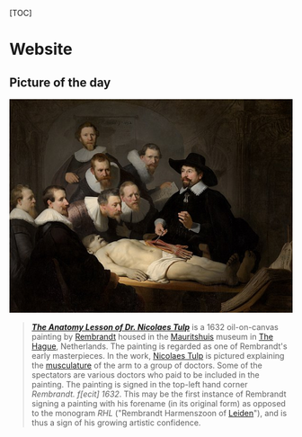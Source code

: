 [TOC]



# Website


##  Picture of the day
![](_resource/Rembrandt_-_The_Anatomy_Lesson_of_Dr_Nicolaes_Tulp.jpg)

> ***[The Anatomy Lesson of Dr. Nicolaes Tulp](https://en.wikipedia.org/wiki/The_Anatomy_Lesson_of_Dr._Nicolaes_Tulp)*** is a 1632 oil-on-canvas painting by [Rembrandt](https://en.wikipedia.org/wiki/Rembrandt) housed in the [Mauritshuis](https://en.wikipedia.org/wiki/Mauritshuis) museum in [The Hague](https://en.wikipedia.org/wiki/The_Hague), Netherlands. The painting is regarded as one of Rembrandt's early masterpieces. In the work, [Nicolaes Tulp](https://en.wikipedia.org/wiki/Nicolaes_Tulp) is pictured explaining the [musculature](https://en.wikipedia.org/wiki/Skeletal_muscle) of the arm to a group of doctors. Some of the spectators are various doctors who paid to be included in the painting. The painting is signed in the top-left hand corner *Rembrandt. f[ecit] 1632*. This may be the first instance of Rembrandt signing a painting with his forename (in its original form) as opposed to the monogram *RHL* ("Rembrandt Harmenszoon of [Leiden](https://en.wikipedia.org/wiki/Leiden)"), and is thus a sign of his growing artistic confidence.